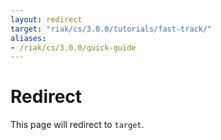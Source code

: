 ```yaml
---
layout: redirect
target: "riak/cs/3.0.0/tutorials/fast-track/"
aliases:
- /riak/cs/3.0.0/quick-guide
---
```


# Redirect

This page will redirect to `target`.
